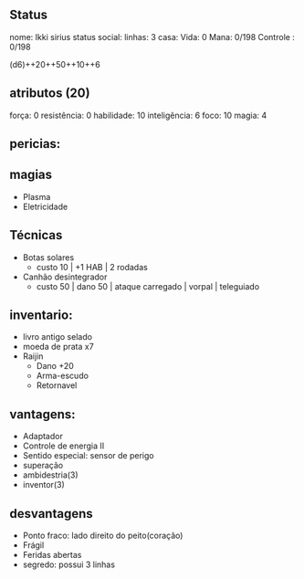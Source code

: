 ## Status
nome: Ikki sirius
status social:
linhas: 3
casa:
Vida: 0
Mana: 0/198
Controle : 0/198

(d6)++20++50++10++6
## atributos (20)
força: 0
resistência: 0
habilidade: 10
inteligência: 6
foco: 10
magia: 4

## pericias:
## magias
- Plasma
- Eletricidade
## Técnicas
- Botas solares
	- custo 10 | +1 HAB | 2 rodadas
- Canhão desintegrador 
	- custo 50 | dano 50 | ataque carregado | vorpal | teleguiado

## inventario:
- livro antigo selado
- moeda de prata x7
- Raijin
	- Dano +20
	- Arma-escudo
	- Retornavel

## vantagens:
- Adaptador
- Controle de energia II
- Sentido especial: sensor de perigo
- superação
- ambidestria(3)
- inventor(3)

## desvantagens
- Ponto fraco: lado direito do peito(coração)
- Frágil
- Feridas abertas
- segredo: possui 3 linhas